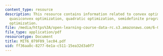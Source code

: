 ```yaml
---
content_type: resource
description: This resource contains information related to convex optimization problems,
  quasiconvex optimization, quadratic optimization, semidefinite programming and vector
  optimization.
file: /media/https%3A/open-learning-course-data-rc.s3.amazonaws.com/6-079-introduction-to-convex-optimization-fall-2009/ff36aa8c82776e1ac51115ea32d3a0f7_MIT6_079F09_lec04.pdf
file_type: application/pdf
resourcetype: Document
title: MIT6_079F09_lec04.pdf
uid: ff36aa8c-8277-6e1a-c511-15ea32d3a0f7
---
```

